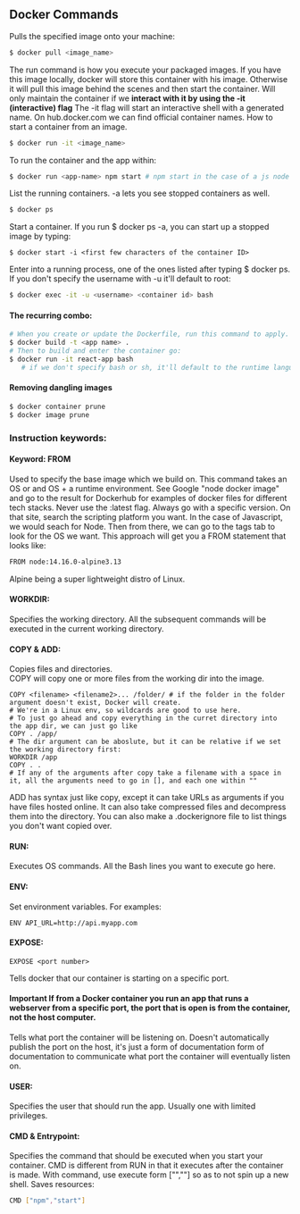 ## Docker Commands

Pulls the specified image onto your machine:
```bash
$ docker pull <image_name>
```      
   
     
The run command is how you execute your packaged images.
If you have this image locally, docker will store this container with his image.
Otherwise it will pull this image behind the scenes and then start the container.
Will only maintain the container if we **interact with it by using the -it (interactive) flag**
The -it flag will start an interactive shell with a generated name.
On hub.docker.com we can find official container names. 
How to start a container from an image.
```bash
$ docker run -it <image_name> 
```
To run the container and the app within:
```bash
$ docker run <app-name> npm start # npm start in the case of a js node app.
```
List the running containers. -a lets you see stopped containers as well.  
```bash
$ docker ps 
```  
  
Start a container. If you run $ docker ps -a, you can start up a stopped image by typing:
```bach
$ docker start -i <first few characters of the container ID>
```  
  
  Enter into a running process, one of the ones listed after typing $ docker ps. If you don't specify the username with -u it'll default to root:
  ```bash
  $ docker exec -it -u <username> <container id> bash
  ```
#### The recurring combo:
```bash
# When you create or update the Dockerfile, run this command to apply.
$ docker build -t <app name> . 
# Then to build and enter the container go:
$ docker run -it react-app bash
   # if we don't specify bash or sh, it'll default to the runtime language. 
```
#### Removing dangling images
```bash
$ docker container prune
$ docker image prune
```


### Instruction keywords:

#### Keyword: FROM
Used to specify the base image which we build on.
This command takes an OS or and OS + a runtime environment. 
See Google "node docker image" and go to the result for Dockerhub for examples of docker files for different tech stacks. 
Never use the :latest flag. Always go with a specific version. 
On that site, search the scripting platform you want. In the case of Javascript, we would seach for Node.
Then from there, we can go to the tags tab to look for the OS we want. This approach will get you a FROM statement that looks like:  
```bash
FROM node:14.16.0-alpine3.13
```
Alpine being a super lightweight distro of Linux. 


#### WORKDIR:   
Specifies the working directory. All the subsequent commands will be executed in the current working directory. 
#### COPY & ADD:   
Copies files and directories.  
COPY will copy one or more files from the working dir into the image.  
```docker
COPY <filename> <filename2>... /folder/ # if the folder in the folder argument doesn't exist, Docker will create.
# We're in a Linux env, so wildcards are good to use here.
# To just go ahead and copy everything in the curret directory into the app dir, we can just go like
COPY . /app/
# The dir argument can be aboslute, but it can be relative if we set the working directory first:
WORKDIR /app
COPY . .
# If any of the arguments after copy take a filename with a space in it, all the arguments need to go in [], and each one within ""
```
ADD has syntax just like copy, except it can take URLs as arguments if you have files hosted online.
It can also take compressed files and decompress them into the directory. 
You can also make a .dockerignore file to list things you don't want copied over.

#### RUN:   
Executes OS commands. All the Bash lines you want to execute go here.
#### ENV:   
Set environment variables. For examples:
```docker
ENV API_URL=http://api.myapp.com
```
#### EXPOSE:
```docker
EXPOSE <port number> 
```
Tells docker that our container is starting on a specific port.
#### **Important** If from a Docker container you run an app that runs a webserver from a specific port, the port that is open is from the container, not the host computer.  
Tells what port the container will be listening on. 
Doesn't automatically publish the port on the host, it's just a form of documentation form of documentation to communicate what port the container will eventually listen on.


#### USER:  
Specifies the user that should run the app. Usually one with limited privileges.
#### CMD & Entrypoint:  
Specifies the command that should be executed when you start your container.
CMD is different from RUN in that it executes after the container is made. 
With command, use execute form ["",""] so as to not spin up a new shell. Saves resources:
```bash
CMD ["npm","start"]
```

